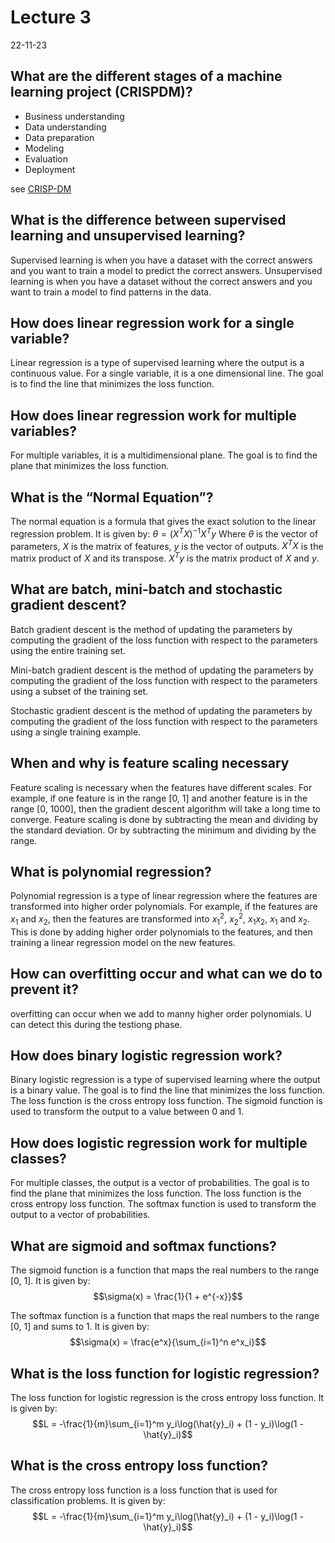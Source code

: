 # Lecture 3

22-11-23

## What are the different stages of a machine learning project (CRISPDM)?

- Business understanding
- Data understanding
- Data preparation
- Modeling
- Evaluation
- Deployment

see [CRISP-DM](https://en.wikipedia.org/wiki/Cross-industry_standard_process_for_data_mining)

## What is the difference between supervised learning and unsupervised learning?

Supervised learning is when you have a dataset with the correct answers and you want to train a model to predict the correct answers. Unsupervised learning is when you have a dataset without the correct answers and you want to train a model to find patterns in the data.

## How does linear regression work for a single variable?

Linear regression is a type of supervised learning where the output is a continuous value. For a single variable, it is a one dimensional line. The goal is to find the line that minimizes the loss function.

## How does linear regression work for multiple variables?

For multiple variables, it is a multidimensional plane. The goal is to find the plane that minimizes the loss function.

## What is the “Normal Equation”?

The normal equation is a formula that gives the exact solution to the linear regression problem. It is given by: $\theta = (X^TX)^{-1}X^Ty$
Where $\theta$ is the vector of parameters, $X$ is the matrix of features, $y$ is the vector of outputs. $X^TX$ is the matrix product of $X$ and its transpose. $X^Ty$ is the matrix product of $X$ and $y$.

## What are batch, mini-batch and stochastic gradient descent?

Batch gradient descent is the method of updating the parameters by computing the gradient of the loss function with respect to the parameters using the entire training set.

Mini-batch gradient descent is the method of updating the parameters by computing the gradient of the loss function with respect to the parameters using a subset of the training set.

Stochastic gradient descent is the method of updating the parameters by computing the gradient of the loss function with respect to the parameters using a single training example.

## When and why is feature scaling necessary

Feature scaling is necessary when the features have different scales. For example, if one feature is in the range [0, 1] and another feature is in the range [0, 1000], then the gradient descent algorithm will take a long time to converge. Feature scaling is done by subtracting the mean and dividing by the standard deviation. Or by subtracting the minimum and dividing by the range.

## What is polynomial regression?

Polynomial regression is a type of linear regression where the features are transformed into higher order polynomials. For example, if the features are $x_1$ and $x_2$, then the features are transformed into $x_1^2$, $x_2^2$, $x_1x_2$, $x_1$ and $x_2$. This is done by adding higher order polynomials to the features, and then training a linear regression model on the new features.

## How can overfitting occur and what can we do to prevent it?

overfitting can occur when we add to manny higher order polynomials. U can detect this during the testiong phase.

## How does binary logistic regression work?

Binary logistic regression is a type of supervised learning where the output is a binary value. The goal is to find the line that minimizes the loss function. The loss function is the cross entropy loss function. The sigmoid function is used to transform the output to a value between 0 and 1.

## How does logistic regression work for multiple classes?

For multiple classes, the output is a vector of probabilities. The goal is to find the plane that minimizes the loss function. The loss function is the cross entropy loss function. The softmax function is used to transform the output to a vector of probabilities.

## What are sigmoid and softmax functions?

The sigmoid function is a function that maps the real numbers to the range [0, 1]. It is given by: $$\sigma(x) = \frac{1}{1 + e^{-x}}$$

The softmax function is a function that maps the real numbers to the range [0, 1] and sums to 1. It is given by: $$\sigma(x) = \frac{e^x}{\sum_{i=1}^n e^x_i}$$

## What is the loss function for logistic regression?

The loss function for logistic regression is the cross entropy loss function. It is given by: $$L = -\frac{1}{m}\sum_{i=1}^m y_i\log(\hat{y}_i) + (1 - y_i)\log(1 - \hat{y}_i)$$

## What is the cross entropy loss function?

The cross entropy loss function is a loss function that is used for classification problems. It is given by: $$L = -\frac{1}{m}\sum_{i=1}^m y_i\log(\hat{y}_i) + (1 - y_i)\log(1 - \hat{y}_i)$$
